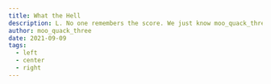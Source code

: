 ```yaml
---
title: What the Hell
description: L. No one remembers the score. We just know moo_quack_three lost.
author: moo_quack_three
date: 2021-09-09
tags:
  - left
  - center
  - right
---
```

